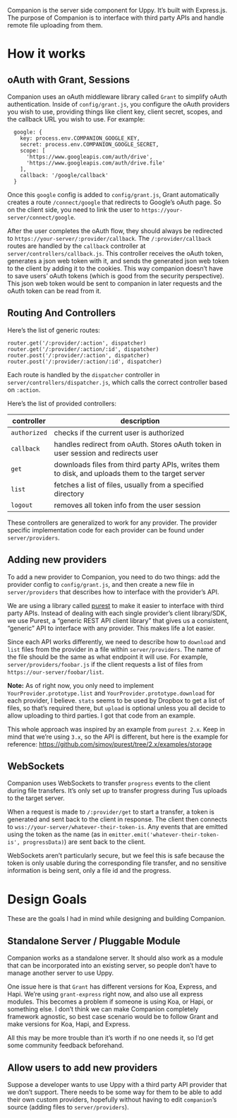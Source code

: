 Companion is the server side component for Uppy. It’s built with Express.js.
The purpose of Companion is to interface with third party APIs and handle remote file uploading from them.

# How it works

## oAuth with Grant, Sessions

Companion uses an oAuth middleware library called `Grant` to simplify oAuth authentication.
Inside of `config/grant.js`, you configure the oAuth providers you wish to use, providing things like client key,
client secret, scopes, and the callback URL you wish to use. For example:

      google: {
        key: process.env.COMPANION_GOOGLE_KEY,
        secret: process.env.COMPANION_GOOGLE_SECRET,
        scope: [
          'https://www.googleapis.com/auth/drive',
          'https://www.googleapis.com/auth/drive.file'
        ],
        callback: '/google/callback'
      }

Once this `google` config is added to `config/grant.js`, Grant automatically creates a route `/connect/google` that
redirects to Google’s oAuth page. So on the client side, you need to link the user to `https://your-server/connect/google`.

After the user completes the oAuth flow, they should always be redirected to `https://your-server/:provider/callback`.
The `/:provider/callback` routes are handled by the `callback` controller at `server/controllers/callback.js`.
This controller receives the oAuth token, generates a json web token with it, and sends the generated json web token to the client by adding it to the cookies. This way companion doesn’t have to save users’ oAuth tokens (which is good from the security perspective).
This json web token would be sent to companion in later requests and the oAuth token can be read from it.

## Routing And Controllers

Here’s the list of generic routes:

    router.get('/:provider/:action', dispatcher)
    router.get('/:provider/:action/:id', dispatcher)
    router.post('/:provider/:action', dispatcher)
    router.post('/:provider/:action/:id', dispatcher)

Each route is handled by the `dispatcher` controller in `server/controllers/dispatcher.js`, which calls the correct controller based on `:action`.

Here’s the list of provided controllers:

| controller | description |
| ---------- | ----------- |
| `authorized` | checks if the current user is authorized |
| `callback` | handles redirect from oAuth. Stores oAuth token in user session and redirects user |
| `get` | downloads files from third party APIs, writes them to disk, and uploads them to the target server |
| `list` | fetches a list of files, usually from a specified directory |
| `logout` | removes all token info from the user session |

These controllers are generalized to work for any provider. The provider specific implementation code for each provider can be found under `server/providers`.

## Adding new providers

To add a new provider to Companion, you need to do two things: add the provider config to `config/grant.js`, and then create a new file in `server/providers` that describes how to interface with the provider’s API.

We are using a library called [purest](https://github.com/simov/purest) to make it easier to interface with third party APIs. Instead of dealing with each single provider’s client library/SDK, we use Purest, a “generic REST API client library” that gives us a consistent, “generic” API to interface with any provider. This makes life a lot easier.

Since each API works differently, we need to describe how to `download` and `list` files from the provider in a file within `server/providers`. The name of the file should be the same as what endpoint it will use. For example, `server/providers/foobar.js` if the client requests a list of files from `https://our-server/foobar/list`.

**Note:** As of right now, you only need to implement `YourProvider.prototype.list` and `YourProvider.prototype.download` for each provider, I believe. `stats` seems to be used by Dropbox to get a list of files, so that’s required there, but `upload` is optional unless you all decide to allow uploading to third parties. I got that code from an example.

This whole approach was inspired by an example from `purest 2.x`. Keep in mind that we’re using `3.x`, so the API is different, but here is the example for reference: <https://github.com/simov/purest/tree/2.x/examples/storage>

## WebSockets

Companion uses WebSockets to transfer `progress` events to the client during file transfers. It’s only set up to transfer progress during Tus uploads to the target server.

When a request is made to `/:provider/get` to start a transfer, a token is generated and sent back to the client in response. The client then connects to `wss://your-server/whatever-their-token-is`. Any events that are emitted using the token as the name (as in `emitter.emit('whatever-their-token-is', progressData)`) are sent back to the client.

WebSockets aren’t particularly secure, but we feel this is safe because the token is only usable during the corresponding file transfer, and no sensitive information is being sent, only a file id and the progress.

# Design Goals

These are the goals I had in mind while designing and building Companion.

## Standalone Server / Pluggable Module

Companion works as a standalone server. It should also work as a module that can be incorporated into an existing server, so people don’t have to manage another server to use Uppy.

One issue here is that `Grant` has different versions for Koa, Express, and Hapi. We’re using `grant-express` right now, and also use all express modules. This becomes a problem if someone is using Koa, or Hapi, or something else. I don’t think we can make Companion completely framework agnostic, so best case scenario would be to follow Grant and make versions for Koa, Hapi, and Express.

All this may be more trouble than it’s worth if no one needs it, so I’d get some community feedback beforehand.

## Allow users to add new providers

Suppose a developer wants to use Uppy with a third party API provider that we don’t support. There needs to be some way for them to be able to add their own custom providers, hopefully without having to edit `companion`’s source (adding files to `server/providers`).

